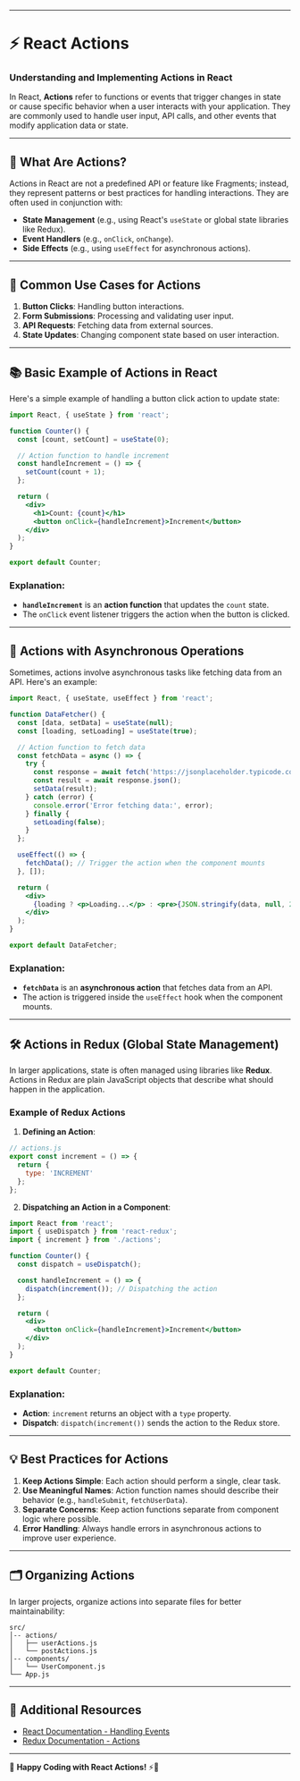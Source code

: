 
---

# ⚡ React Actions

### Understanding and Implementing Actions in React

In React, **Actions** refer to functions or events that trigger changes in state or cause specific behavior when a user interacts with your application. They are commonly used to handle user input, API calls, and other events that modify application data or state.

---

## 🚀 What Are Actions?

Actions in React are not a predefined API or feature like Fragments; instead, they represent patterns or best practices for handling interactions. They are often used in conjunction with:

- **State Management** (e.g., using React's `useState` or global state libraries like Redux).
- **Event Handlers** (e.g., `onClick`, `onChange`).
- **Side Effects** (e.g., using `useEffect` for asynchronous actions).

---

## 📝 Common Use Cases for Actions

1. **Button Clicks**: Handling button interactions.
2. **Form Submissions**: Processing and validating user input.
3. **API Requests**: Fetching data from external sources.
4. **State Updates**: Changing component state based on user interaction.

---

## 📚 Basic Example of Actions in React

Here's a simple example of handling a button click action to update state:

```jsx
import React, { useState } from 'react';

function Counter() {
  const [count, setCount] = useState(0);

  // Action function to handle increment
  const handleIncrement = () => {
    setCount(count + 1);
  };

  return (
    <div>
      <h1>Count: {count}</h1>
      <button onClick={handleIncrement}>Increment</button>
    </div>
  );
}

export default Counter;
```

### Explanation:

- **`handleIncrement`** is an **action function** that updates the `count` state.
- The `onClick` event listener triggers the action when the button is clicked.

---

## 🎯 Actions with Asynchronous Operations

Sometimes, actions involve asynchronous tasks like fetching data from an API. Here's an example:

```jsx
import React, { useState, useEffect } from 'react';

function DataFetcher() {
  const [data, setData] = useState(null);
  const [loading, setLoading] = useState(true);

  // Action function to fetch data
  const fetchData = async () => {
    try {
      const response = await fetch('https://jsonplaceholder.typicode.com/posts/1');
      const result = await response.json();
      setData(result);
    } catch (error) {
      console.error('Error fetching data:', error);
    } finally {
      setLoading(false);
    }
  };

  useEffect(() => {
    fetchData(); // Trigger the action when the component mounts
  }, []);

  return (
    <div>
      {loading ? <p>Loading...</p> : <pre>{JSON.stringify(data, null, 2)}</pre>}
    </div>
  );
}

export default DataFetcher;
```

### Explanation:

- **`fetchData`** is an **asynchronous action** that fetches data from an API.
- The action is triggered inside the `useEffect` hook when the component mounts.

---

## 🛠️ Actions in Redux (Global State Management)

In larger applications, state is often managed using libraries like **Redux**. Actions in Redux are plain JavaScript objects that describe what should happen in the application.

### Example of Redux Actions

1. **Defining an Action**:

```javascript
// actions.js
export const increment = () => {
  return {
    type: 'INCREMENT'
  };
};
```

2. **Dispatching an Action in a Component**:

```jsx
import React from 'react';
import { useDispatch } from 'react-redux';
import { increment } from './actions';

function Counter() {
  const dispatch = useDispatch();

  const handleIncrement = () => {
    dispatch(increment()); // Dispatching the action
  };

  return (
    <div>
      <button onClick={handleIncrement}>Increment</button>
    </div>
  );
}

export default Counter;
```

### Explanation:

- **Action**: `increment` returns an object with a `type` property.
- **Dispatch**: `dispatch(increment())` sends the action to the Redux store.

---

## 💡 Best Practices for Actions

1. **Keep Actions Simple**: Each action should perform a single, clear task.
2. **Use Meaningful Names**: Action function names should describe their behavior (e.g., `handleSubmit`, `fetchUserData`).
3. **Separate Concerns**: Keep action functions separate from component logic where possible.
4. **Error Handling**: Always handle errors in asynchronous actions to improve user experience.

---

## 🗂️ Organizing Actions

In larger projects, organize actions into separate files for better maintainability:

```
src/
│-- actions/
│   ├── userActions.js
│   └── postActions.js
│-- components/
│   └── UserComponent.js
└── App.js
```

---

## 🔗 Additional Resources

- [React Documentation - Handling Events](https://react.dev/learn/responding-to-events)
- [Redux Documentation - Actions](https://redux.js.org/tutorials/fundamentals/part-3-state-actions-reducers)

---

📝 **Happy Coding with React Actions!** ⚡🚀